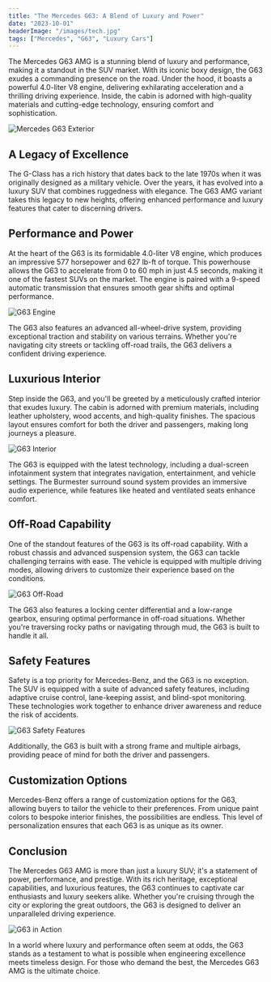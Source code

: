 ```yaml
--- 
title: "The Mercedes G63: A Blend of Luxury and Power" 
date: "2023-10-01" 
headerImage: "/images/tech.jpg" 
tags: ["Mercedes", "G63", "Luxury Cars"] 
--- 
```


The Mercedes G63 AMG is a stunning blend of luxury and performance, making it a standout in the SUV market. With its iconic boxy design, the G63 exudes a commanding presence on the road. Under the hood, it boasts a powerful 4.0-liter V8 engine, delivering exhilarating acceleration and a thrilling driving experience. Inside, the cabin is adorned with high-quality materials and cutting-edge technology, ensuring comfort and sophistication. 

![Mercedes G63 Exterior](/images/wagon.jpg)

## A Legacy of Excellence

The G-Class has a rich history that dates back to the late 1970s when it was originally designed as a military vehicle. Over the years, it has evolved into a luxury SUV that combines ruggedness with elegance. The G63 AMG variant takes this legacy to new heights, offering enhanced performance and luxury features that cater to discerning drivers.

## Performance and Power

At the heart of the G63 is its formidable 4.0-liter V8 engine, which produces an impressive 577 horsepower and 627 lb-ft of torque. This powerhouse allows the G63 to accelerate from 0 to 60 mph in just 4.5 seconds, making it one of the fastest SUVs on the market. The engine is paired with a 9-speed automatic transmission that ensures smooth gear shifts and optimal performance.

![G63 Engine](/images/g63.jpeg)

The G63 also features an advanced all-wheel-drive system, providing exceptional traction and stability on various terrains. Whether you're navigating city streets or tackling off-road trails, the G63 delivers a confident driving experience.

## Luxurious Interior

Step inside the G63, and you'll be greeted by a meticulously crafted interior that exudes luxury. The cabin is adorned with premium materials, including leather upholstery, wood accents, and high-quality finishes. The spacious layout ensures comfort for both the driver and passengers, making long journeys a pleasure.

![G63 Interior](/images/wagon.jpg)

The G63 is equipped with the latest technology, including a dual-screen infotainment system that integrates navigation, entertainment, and vehicle settings. The Burmester surround sound system provides an immersive audio experience, while features like heated and ventilated seats enhance comfort.

## Off-Road Capability

One of the standout features of the G63 is its off-road capability. With a robust chassis and advanced suspension system, the G63 can tackle challenging terrains with ease. The vehicle is equipped with multiple driving modes, allowing drivers to customize their experience based on the conditions.

![G63 Off-Road](/images/g63.jpeg)

The G63 also features a locking center differential and a low-range gearbox, ensuring optimal performance in off-road situations. Whether you're traversing rocky paths or navigating through mud, the G63 is built to handle it all.

## Safety Features

Safety is a top priority for Mercedes-Benz, and the G63 is no exception. The SUV is equipped with a suite of advanced safety features, including adaptive cruise control, lane-keeping assist, and blind-spot monitoring. These technologies work together to enhance driver awareness and reduce the risk of accidents.

![G63 Safety Features](/images/g63.jpeg)

Additionally, the G63 is built with a strong frame and multiple airbags, providing peace of mind for both the driver and passengers.

## Customization Options

Mercedes-Benz offers a range of customization options for the G63, allowing buyers to tailor the vehicle to their preferences. From unique paint colors to bespoke interior finishes, the possibilities are endless. This level of personalization ensures that each G63 is as unique as its owner.

## Conclusion

The Mercedes G63 AMG is more than just a luxury SUV; it's a statement of power, performance, and prestige. With its rich heritage, exceptional capabilities, and luxurious features, the G63 continues to captivate car enthusiasts and luxury seekers alike. Whether you're cruising through the city or exploring the great outdoors, the G63 is designed to deliver an unparalleled driving experience.

![G63 in Action](/images/g63.jpeg)

In a world where luxury and performance often seem at odds, the G63 stands as a testament to what is possible when engineering excellence meets timeless design. For those who demand the best, the Mercedes G63 AMG is the ultimate choice.